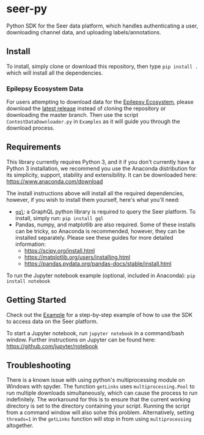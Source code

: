# seer-py
Python SDK for the Seer data platform, which handles authenticating a user, downloading channel data, and uploading labels/annotations.

## Install
To install, simply clone or download this repository, then type `pip install .` which will install all the dependencies.

### Epilepsy Ecosystem Data
For users attempting to download data for the [Epilepsy Ecosystem](https://www.epilepsyecosystem.org/howitworks/), please download the [latest release](https://github.com/seermedical/seer-py/releases/latest) instead of cloning the repository or downloading the master branch. Then use the script `ContestDataDownloader.py` in `Examples` as it will guide you through the download process.

## Requirements
This library currently requires Python 3, and it if you don't currently have a Python 3 installation, we recommend you use the Anaconda distribution for its simplicity, support, stability and extensibility. It can be downloaded here: https://www.anaconda.com/download

The install instructions above will install all the required dependencies, however, if you wish to install them yourself, here's what you'll need:
- [`gql`](https://github.com/graphql-python/gql): a GraphQL python library is required to query the Seer platform. To install, simply run: `pip install gql`
- Pandas, numpy, and matplotlib are also required. Some of these installs can be tricky, so Anaconda is recommended, however, they can be installed separately. Please see these guides for more detailed information:
  - https://scipy.org/install.html
  - https://matplotlib.org/users/installing.html
  - https://pandas.pydata.org/pandas-docs/stable/install.html

To run the Jupyter notebook example (optional, included in Anaconda): `pip install notebook`

## Getting Started
Check out the [Example](`Examples/Example.ipynb`) for a step-by-step example of how to use the SDK to access data on the Seer platform. 

To start a Jupyter notebook, run `jupyter notebook` in a command/bash window. Further instructions on Jupyter can be found here: https://github.com/jupyter/notebook

## Troubleshooting
There is a known issue with using python's multiprocessing module on Windows with spyder. The function `getLinks` uses `multiprocessing.Pool` to run multiple downloads simultaneously, which can cause the process to run indefinitely. The workaround for this is to ensure that the current working directory is set to the directory containing your script. Running the script from a command window will also solve this problem. Alternatively, setting `threads=1` in the `getLinks` function will stop in from using `multiprocessing` altogether.

